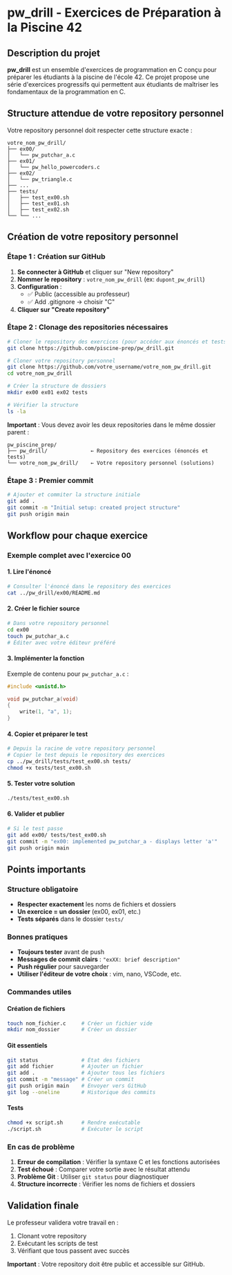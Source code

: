 # pw_drill - Exercices de Préparation à la Piscine 42

## Description du projet

**pw_drill** est un ensemble d'exercices de programmation en C conçu pour préparer les étudiants à la piscine de l'école 42. Ce projet propose une série d'exercices progressifs qui permettent aux étudiants de maîtriser les fondamentaux de la programmation en C.

## Structure attendue de votre repository personnel

Votre repository personnel doit respecter cette structure exacte :

```
votre_nom_pw_drill/
├── ex00/
│   └── pw_putchar_a.c
├── ex01/
│   └── pw_hello_powercoders.c
├── ex02/
│   └── pw_triangle.c
├── ...
├── tests/
│   ├── test_ex00.sh
│   ├── test_ex01.sh
│   ├── test_ex02.sh
└── └── ...
```

## Création de votre repository personnel

### Étape 1 : Création sur GitHub

1. **Se connecter à GitHub** et cliquer sur "New repository"
2. **Nommer le repository** : `votre_nom_pw_drill` (ex: `dupont_pw_drill`)
3. **Configuration** :
   - ✅ Public (accessible au professeur)
   - ✅ Add .gitignore → choisir "C"
4. **Cliquer sur "Create repository"**

### Étape 2 : Clonage des repositories nécessaires

```bash
# Cloner le repository des exercices (pour accéder aux énoncés et tests)
git clone https://github.com/piscine-prep/pw_drill.git

# Cloner votre repository personnel
git clone https://github.com/votre_username/votre_nom_pw_drill.git
cd votre_nom_pw_drill

# Créer la structure de dossiers
mkdir ex00 ex01 ex02 tests

# Vérifier la structure
ls -la
```

**Important** : Vous devez avoir les deux repositories dans le même dossier parent :

```
pw_piscine_prep/
├── pw_drill/              ← Repository des exercices (énoncés et tests)
└── votre_nom_pw_drill/    ← Votre repository personnel (solutions)
```

### Étape 3 : Premier commit

```bash
# Ajouter et commiter la structure initiale
git add .
git commit -m "Initial setup: created project structure"
git push origin main
```

## Workflow pour chaque exercice

### Exemple complet avec l'exercice 00

#### 1. Lire l'énoncé

```bash
# Consulter l'énoncé dans le repository des exercices
cat ../pw_drill/ex00/README.md
```

#### 2. Créer le fichier source

```bash
# Dans votre repository personnel
cd ex00
touch pw_putchar_a.c
# Éditer avec votre éditeur préféré
```

#### 3. Implémenter la fonction

Exemple de contenu pour `pw_putchar_a.c` :

```c
#include <unistd.h>

void pw_putchar_a(void)
{
    write(1, "a", 1);
}
```

#### 4. Copier et préparer le test

```bash
# Depuis la racine de votre repository personnel
# Copier le test depuis le repository des exercices
cp ../pw_drill/tests/test_ex00.sh tests/
chmod +x tests/test_ex00.sh
```

#### 5. Tester votre solution

```bash
./tests/test_ex00.sh
```

#### 6. Valider et publier

```bash
# Si le test passe
git add ex00/ tests/test_ex00.sh
git commit -m "ex00: implemented pw_putchar_a - displays letter 'a'"
git push origin main
```

## Points importants

### Structure obligatoire

- **Respecter exactement** les noms de fichiers et dossiers
- **Un exercice = un dossier** (ex00, ex01, etc.)
- **Tests séparés** dans le dossier `tests/`

### Bonnes pratiques

- **Toujours tester** avant de push
- **Messages de commit clairs** : `"exXX: brief description"`
- **Push régulier** pour sauvegarder
- **Utiliser l'éditeur de votre choix** : vim, nano, VSCode, etc.

### Commandes utiles

#### Création de fichiers

```bash
touch nom_fichier.c     # Créer un fichier vide
mkdir nom_dossier       # Créer un dossier
```

#### Git essentiels

```bash
git status              # État des fichiers
git add fichier         # Ajouter un fichier
git add .               # Ajouter tous les fichiers
git commit -m "message" # Créer un commit
git push origin main    # Envoyer vers GitHub
git log --oneline       # Historique des commits
```

#### Tests

```bash
chmod +x script.sh      # Rendre exécutable
./script.sh             # Exécuter le script
```

### En cas de problème

1. **Erreur de compilation** : Vérifier la syntaxe C et les fonctions autorisées
2. **Test échoué** : Comparer votre sortie avec le résultat attendu
3. **Problème Git** : Utiliser `git status` pour diagnostiquer
4. **Structure incorrecte** : Vérifier les noms de fichiers et dossiers

## Validation finale

Le professeur validera votre travail en :

1. Clonant votre repository
2. Exécutant les scripts de test
3. Vérifiant que tous passent avec succès

**Important** : Votre repository doit être public et accessible sur GitHub.
